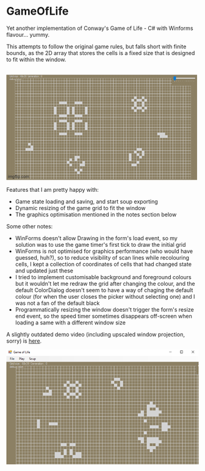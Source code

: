 # GameOfLife
Yet another implementation of Conway's Game of Life - C# with Winforms flavour... yummy.

This attempts to follow the original game rules, but falls short with finite bounds, as the 2D array that stores the cells is a fixed size that is designed to fit within the window.<br/><br/>

![oscillator gif](demos/oscillators.gif)


Features that I am pretty happy with:
- Game state loading and saving, and start soup exporting
- Dynamic resizing of the game grid to fit the window
- The graphics optimisation mentioned in the notes section below

Some other notes:
- WinForms doesn't allow Drawing in the form's load event, so my solution was to use the game timer's first tick to draw the initial grid
- WinForms is not optimised for graphics performance (who would have guessed, huh?), so to reduce visibility of scan lines while recolouring cells, I kept a collection of coordinates of cells that had changed state and updated just these
- I tried to implement customisable background and foreground colours but it wouldn't let me redraw the grid after changing the colour, and the default ColorDialog doesn't seem to have a way of chaging the default colour (for when the user closes the picker without selecting one) and I was not a fan of the default black
- Programmatically resizing the window doesn't trigger the form's resize end event, so the speed timer sometimes disappears off-screen when loading a same with a different window size

A slightly outdated demo video (including upscaled window projection, sorry) is [here](demos/earlyDemo.mp4).


![static demo](demos/loading1.png)
